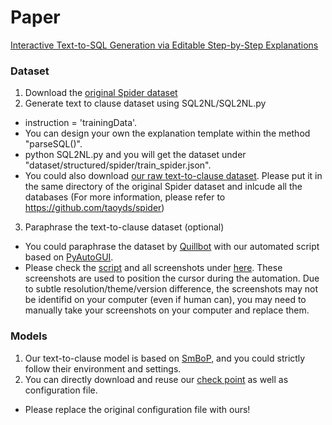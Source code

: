 # Paper
[Interactive Text-to-SQL Generation via Editable Step-by-Step Explanations](https://arxiv.org/abs/2305.07372)


### Dataset
1. Download the [original Spider dataset](https://drive.google.com/uc?export=download&id=1TqleXec_OykOYFREKKtschzY29dUcVAQ)
2. Generate text to clause dataset using SQL2NL/SQL2NL.py
  - instruction = 'trainingData'.
  - You can design your own the explanation template within the method "parseSQL()".
  - python SQL2NL.py and you will get the dataset under "dataset/structured/spider/train_spider.json".
  - You could also download [our raw text-to-clause dataset](https://drive.google.com/file/d/1f1fnJK2vGuRpaQOeMlBD10tQMDH3dR83/view?usp=sharing). Please put it in the same directory of the original Spider dataset and inlcude all the databases (For more information, please refer to https://github.com/taoyds/spider)
3. Paraphrase the text-to-clause dataset (optional)
  - You could paraphrase the dataset by [Quillbot](https://quillbot.com/) with our automated script based on [PyAutoGUI](https://pyautogui.readthedocs.io/en/latest/).
  - Please check the [script](Paraphrase/main.py) and all screenshots under [here](Paraphrase/img). These screenshots are used to position the cursor during the automation. Due to subtle resolution/theme/version difference, the screenshots may not be identifid on your computer (even if human can), you may need to manually take your screenshots on your computer and replace them.


### Models
1. Our text-to-clause model is based on [SmBoP](https://github.com/OhadRubin/SmBop), and you could strictly follow their environment and settings.
2. You can directly download and reuse our [check point](https://drive.google.com/file/d/1uQc5nRaLgqgNrAVSIvaXPVXeqFm08deu/view?usp=sharing) as well as configuration file. 
  - Please replace the original configuration file with ours!
